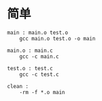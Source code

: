 # 简单

    main : main.o test.o
        gcc main.o test.o -o main

    main.o : main.c
        gcc -c main.c
    
    test.o : test.c
        gcc -c test.c
        
    clean :
        -rm -f *.o main
